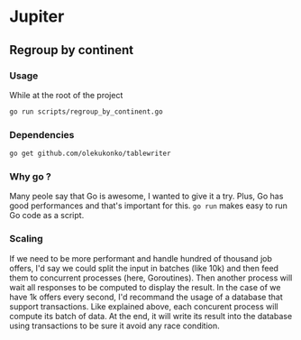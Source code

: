 # Jupiter

## Regroup by continent

### Usage
While at the root of the project
```bash
go run scripts/regroup_by_continent.go
```

### Dependencies
```bash
go get github.com/olekukonko/tablewriter
```

### Why go ?
Many peole say that Go is awesome, I wanted to give it a try. Plus, Go has good performances and that's important for this. `go run` makes easy to run Go code as a script.


### Scaling
If we need to be more performant and handle hundred of thousand job offers, I'd say we could split the input in batches (like 10k) and then feed them to concurrent processes (here, Goroutines). Then another process will wait all responses to be computed to display the result.
In the case of we have 1k offers every second, I'd recommand the usage of a database that support transactions. Like explained above, each concurent process will compute its batch of data. At the end, it will write its result into the database using transactions to be sure it avoid any race condition.


